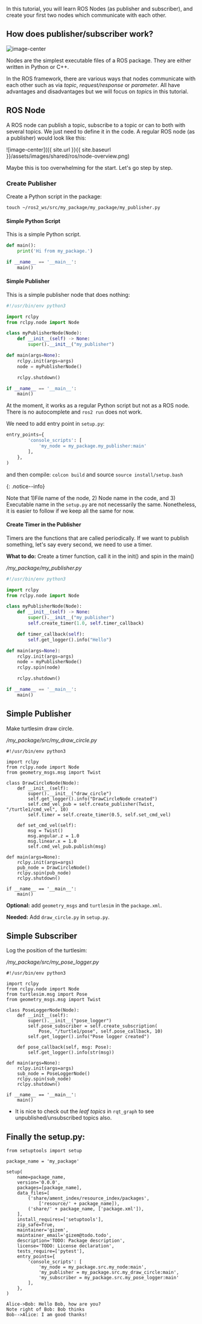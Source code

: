 In this tutorial, you will learn ROS Nodes (as publisher and subscriber), and create your first two nodes which communicate with each other.

## How does publisher/subscriber work?

![image-center](https://docs.ros.org/en/humble/_images/Nodes-TopicandService.gif)

Nodes are the simplest executable files of a ROS package. They are either written in Python or C++.

In the ROS framework, there are various ways that nodes communicate with each other such as via *topic*, *request/response* or *parameter*. All have advantages and disadvantages but we will focus on *topic*s in this tutorial.

## ROS Node
A ROS node can publish a topic, subscribe to a topic or can to both with several topics. We just need to define it in the code. A regular ROS node (as a publisher) would look like this:

![image-center]({{ site.url }}{{ site.baseurl }}/assets/images/shared/ros/node-overview.png)

Maybe this is too overwhelming for the start. Let's go step by step.

### Create Publisher

Create a Python script in the package: 

`touch ~/ros2_ws/src/my_package/my_package/my_publisher.py`

#### Simple Python Script

This is a simple Python script.

```python
def main():
    print('Hi from my_package.')

if __name__ == '__main__':
    main()
```

#### Simple Publisher
This is a simple publisher node that does nothing:

```python
#!/usr/bin/env python3

import rclpy
from rclpy.node import Node

class myPublisherNode(Node):
    def __init__(self) -> None:
        super().__init__("my_publisher")

def main(args=None):
    rclpy.init(args=args)
    node = myPublisherNode()

    rclpy.shutdown()

if __name__ == '__main__':
    main()
```

At the moment, it works as a regular Python script but not as a ROS node. There is no autocomplete and `ros2 run` does not work.

We need to add entry point in `setup.py`:

```python
entry_points={
        'console_scripts': [
            'my_node = my_package.my_publisher:main'
        ],
    },
)
```

and then compile: `colcon build` and source `source install/setup.bash`

{: .notice--info}

Note that 1)File name of the node, 2) Node name in the code, and 3) Executable name in the `setup.py` are not necessarily the same. Nonetheless, it is easier to follow if we keep all the same for now.

#### Create Timer in the Publisher

Timers are the functions that are called periodically. If we want to publish something, let's say every second, we need to use a timer.

**What to do:** Create a timer function, call it in the init() and spin in the main()

*/my_package/my_publisher.py*

```python
#!/usr/bin/env python3

import rclpy
from rclpy.node import Node

class myPublisherNode(Node):
    def __init__(self) -> None:
        super().__init__("my_publisher")
        self.create_timer(1.0, self.timer_callback)

    def timer_callback(self):
        self.get_logger().info("Hello")

def main(args=None):
    rclpy.init(args=args)
    node = myPublisherNode()
    rclpy.spin(node)

    rclpy.shutdown()

if __name__ == '__main__':
    main()
```

## Simple Publisher

Make turtlesim draw circle.

*/my_package/src/my_draw_circle.py*

    #!/usr/bin/env python3
    
    import rclpy
    from rclpy.node import Node
    from geometry_msgs.msg import Twist
    
    class DrawCircleNode(Node):
        def __init__(self):
            super().__init__("draw_circle")
            self.get_logger().info("DrawCircleNode created")
            self.cmd_vel_pub = self.create_publisher(Twist, "/turtle1/cmd_vel", 10)
            self.timer = self.create_timer(0.5, self.set_cmd_vel)
    
        def set_cmd_vel(self):
            msg = Twist()
            msg.angular.z = 1.0
            msg.linear.x = 1.0
            self.cmd_vel_pub.publish(msg)
    
    def main(args=None):
        rclpy.init(args=args)
        pub_node = DrawCircleNode()
        rclpy.spin(pub_node)
        rclpy.shutdown()
    
    if __name__ == '__main__':
        main()

**********Optional:********** add `geometry_msgs` and `turtlesim` in the `package.xml`.

********Needed:******** Add `draw_circle.py` in `setup.py`.

## Simple Subscriber

Log the position of the turtlesim:

*/my_package/src/my_pose_logger.py*

    #!/usr/bin/env python3
    
    import rclpy
    from rclpy.node import Node
    from turtlesim.msg import Pose
    from geometry_msgs.msg import Twist
    
    class PoseLoggerNode(Node):
        def __init__(self):
            super().__init__("pose_logger")
            self.pose_subscriber = self.create_subscription(
                Pose, "/turtle1/pose", self.pose_callback, 10)
            self.get_logger().info("Pose logger created")
    
        def pose_callback(self, msg: Pose):
            self.get_logger().info(str(msg))
    
    def main(args=None):
        rclpy.init(args=args)
        sub_node = PoseLoggerNode()
        rclpy.spin(sub_node)
        rclpy.shutdown()
    
    if __name__ == '__main__':
        main()

* It is nice to check out the *leaf topics* in `rqt_graph` to see unpublished/unsubscribed topics also.

## Finally the setup.py:

    from setuptools import setup
    
    package_name = 'my_package'
    
    setup(
        name=package_name,
        version='0.0.0',
        packages=[package_name],
        data_files=[
            ('share/ament_index/resource_index/packages',
                ['resource/' + package_name]),
            ('share/' + package_name, ['package.xml']),
        ],
        install_requires=['setuptools'],
        zip_safe=True,
        maintainer='gizem',
        maintainer_email='gizem@todo.todo',
        description='TODO: Package description',
        license='TODO: License declaration',
        tests_require=['pytest'],
        entry_points={
            'console_scripts': [
                'my_node = my_package.src.my_node:main',
                'my_publisher = my_package.src.my_draw_circle:main',
                'my_subscriber = my_package.src.my_pose_logger:main'
            ],
        },
    )

```sequence
Alice->Bob: Hello Bob, how are you?
Note right of Bob: Bob thinks
Bob-->Alice: I am good thanks!
```